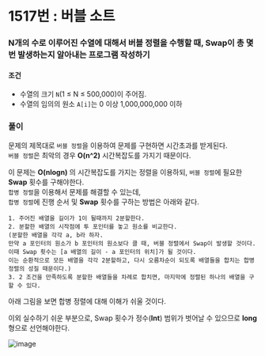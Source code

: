 # 1517번 : 버블 소트
### N개의 수로 이루어진 수열에 대해서 버블 정렬을 수행할 때, Swap이 총 몇 번 발생하는지 알아내는 프로그램 작성하기
#### 조건
- 수열의 크기 `N`(1 ≤ N ≤ 500,000)이 주어짐.
- 수열의 임의의 원소 `A[i]`는 0 이상 1,000,000,000 이하
### 풀이
문제의 제목대로 `버블 정렬`을 이용하여 문제를 구현하면 시간초과를 받게된다.  
`버블 정렬`은 최악의 경우 **O(n^2)** 시간복잡도를 가지기 때문이다.  

이 문제는 **O(nlogn)** 의 시간복잡도를 가지는 정렬을 이용하되, `버블 정렬`에 필요한 **Swap** 횟수를 구해야한다.  
`합병 정렬`을 이용해서 문제를 해결할 수 있는데,  
`합병 정렬`에 진행 순서 및 **Swap** 횟수를 구하는 방법은 아래와 같다.  
```
1. 주어진 배열을 길이가 1이 될때까지 2분할한다.
2. 분할한 배열의 시작점에 투 포인터를 놓고 원소를 비교한다.
(분할한 배열을 각각 a, b라 하자.   
만약 a 포인터의 원소가 b 포인터의 원소보다 클 때, 버블 정렬에서 Swap이 발생할 것이다.  
이때 Swap 횟수는 [a 배열의 길이 - a 포인터의 위치]가 될 것이다.  
이는 순환적으로 모든 배열을 각각 2분할하고, 다시 오름차순이 되도록 배열들을 합치는 합병 정렬의 성질 때문이다.)
3. 2 조건을 만족하도록 분할한 배열들을 차례로 합치면, 마지막에 정렬된 하나의 배열을 구할 수 있다. 
```
아래 그림을 보면 합병 정렬에 대해 이해가 쉬울 것이다.  

이외 실수하기 쉬운 부분으로, Swap 횟수가 정수(**Int**) 범위가 벗어날 수 있으므로 **long**형으로 선언해야한다.  

![image](https://user-images.githubusercontent.com/79048895/222618530-073f8a9e-1fc3-493a-85e4-a37a5b628a14.png)

